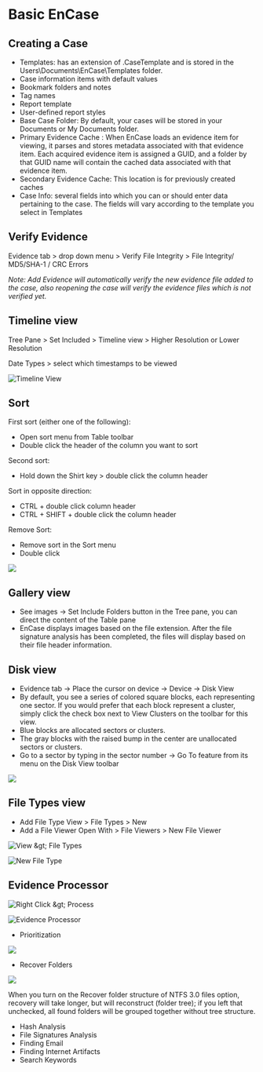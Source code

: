 # Basic EnCase

## Creating a Case

* Templates: has an extension of .CaseTemplate and is stored in the Users\Documents\EnCase\Templates folder.
* Case information items with default values
* Bookmark folders and notes
* Tag names
* Report template
* User-defined report styles
* Base Case Folder: By default, your cases will be stored in your Documents or My Documents folder.
* Primary Evidence Cache : When EnCase loads an evidence item for viewing, it parses and stores metadata associated with that evidence item. Each acquired evidence item is assigned a GUID, and a folder by that GUID name will contain the cached data associated with that evidence item.
* Secondary Evidence Cache: This location is for previously created caches
* Case Info: several fields into which you can or should enter data pertaining to the case. The fields will vary according to the template you select in Templates

## Verify Evidence

Evidence tab &gt; drop down menu &gt; Verify File Integrity &gt; File Integrity/ MD5/SHA-1 / CRC Errors

_Note: Add Evidence will automatically verify the new evidence file added to the case, also reopening the case will verify the evidence files which is not verified yet._

## Timeline view

Tree Pane &gt; Set Included &gt; Timeline view &gt; Higher Resolution or Lower Resolution

Date Types &gt; select which timestamps to be viewed

![Timeline View](../.gitbook/assets/2019-04-03-16_29_25-encase-forensic%20%282%29%20%282%29%20%282%29%20%282%29%20%282%29%20%282%29%20%282%29%20%282%29%20%282%29%20%282%29%20%282%29%20%282%29%20%282%29%20%282%29%20%282%29%20%282%29%20%282%29%20%282%29%20%282%29%20%282%29%20%282%29%20%282%29%20%282%29%20%282%29%20%282%29%20%282%29.png)

## Sort

First sort \(either one of the following\):

* Open sort menu from Table toolbar
* Double click the header of the column you want to sort

Second sort:

* Hold down the Shirt key &gt; double click the column header

Sort in opposite direction:

* CTRL + double click column header
* CTRL + SHIFT + double click the column header

Remove Sort:

* Remove sort in the Sort menu
* Double click

![](../.gitbook/assets/image%20%2861%29.png)

## Gallery view

* See images -&gt; Set Include Folders button in the Tree pane, you can direct the content of the Table pane
* EnCase displays images based on the file extension. After the file signature analysis has been completed, the files will display based on their file header information.

## Disk view

* Evidence tab -&gt; Place the cursor on device -&gt; Device -&gt; Disk View
* By default, you see a series of colored square blocks, each representing one sector. If you would prefer that each block represent a cluster, simply click the check box next to View Clusters on the toolbar for this view. 
* Blue blocks are allocated sectors or clusters. 
* The gray blocks with the raised bump in the center are unallocated sectors or clusters. 
* Go to a sector by typing in the sector number -&gt; Go To feature from its menu on the Disk View toolbar

![](../.gitbook/assets/image%20%2865%29.png)

## File Types view

* Add File Type View &gt; File Types &gt; New
* Add a File Viewer Open With &gt; File Viewers &gt; New File Viewer

![View &amp;gt; File Types](../.gitbook/assets/2019-04-04-15_01_05-greenshot.png)

![New File Type](../.gitbook/assets/2019-04-04-15_01_32-greenshot.png)

## Evidence Processor

![Right Click &amp;gt; Process](../.gitbook/assets/2019-04-04-14_48_55-greenshot.png)

![Evidence Processor](../.gitbook/assets/image.png)

* Prioritization

![](../.gitbook/assets/2019-04-04-14_52_15-greenshot.png)

* Recover Folders

![](../.gitbook/assets/image%20%2870%29.png)

When you turn on the Recover folder structure of NTFS 3.0 files option, recovery will take longer, but will reconstruct \(folder tree\); if you left that unchecked, all found folders will be grouped together without tree structure.

* Hash Analysis
* File Signatures Analysis
* Finding Email
* Finding Internet Artifacts
* Search Keywords

